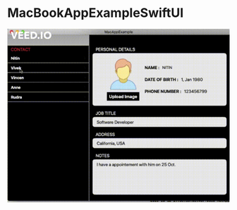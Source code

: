 # MacBookAppExampleSwiftUI

![Alt Text](https://github.com/nits9012/MacBookAppExampleSwiftUI/blob/main/Example.gif)
